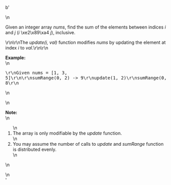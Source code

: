 b'<div class="question-description">\n<p><p>Given an integer array <i>nums</i>, find the sum of the elements between indices <i>i</i> and <i>j</i> (<i>i</i> \xe2\x89\xa4 <i>j</i>), inclusive.</p>\r\n\r\nThe <i>update(i, val)</i> function modifies <i>nums</i> by updating the element at index <i>i</i> to <i>val</i>.\r\n\r\n<p><b>Example:</b><br/>\n<pre>\r\nGiven nums = [1, 3, 5]\r\n\r\nsumRange(0, 2) -&gt; 9\r\nupdate(1, 2)\r\nsumRange(0, 2) -&gt; 8\r\n</pre>\n</p>\n<p><b>Note:</b><br/>\n<ol>\n<li>The array is only modifiable by the <i>update</i> function.</li>\n<li>You may assume the number of calls to <i>update</i> and <i>sumRange</i> function is distributed evenly.</li>\n</ol>\n</p></p>\n</div>'